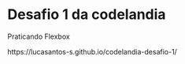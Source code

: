 <h1>Desafio 1 da codelandia</h1>
<p>Praticando Flexbox</p>
https://lucasantos-s.github.io/codelandia-desafio-1/
